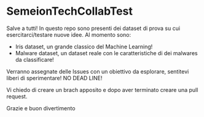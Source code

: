 # SemeionTechCollabTest
Salve a tutti! In questo repo sono presenti dei dataset di prova su cui esercitarci/testare nuove idee.
Al momento sono:
- Iris dataset, un grande classico del Machine Learning!
- Malware dataset, un dataset reale con le caratteristiche di dei malwares da classificare!

Verranno assegnate delle Issues con un obiettivo da esplorare, sentitevi liberi di sperimentare! NO DEAD LINE!

Vi chiedo di creare un brach apposito e dopo aver terminato creare una pull request.

Grazie e buon divertimento
